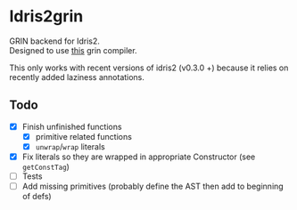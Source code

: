 # Idris2grin
GRIN backend for Idris2.  
Designed to use [this](https://github.com/grin-compiler/grin) grin compiler.

This only works with recent versions of idris2 (v0.3.0 +)
because it relies on recently added laziness annotations.

## Todo
- [x] Finish unfinished functions
  - [x] primitive related functions
  - [x] `unwrap`/`wrap` literals
- [x] Fix literals so they are wrapped in appropriate Constructor (see `getConstTag`)
- [ ] Tests
- [ ] Add missing primitives (probably define the AST then add to beginning of defs)
